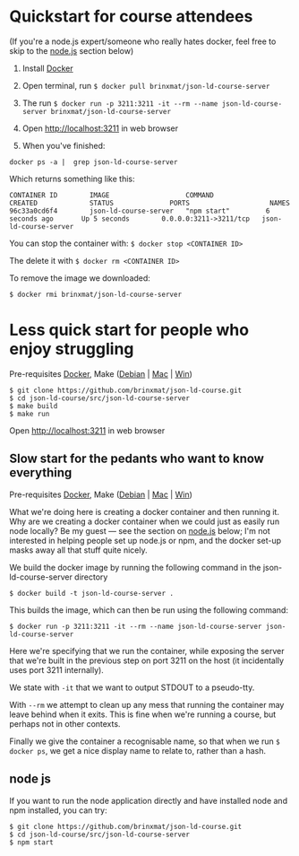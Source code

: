 # Quickstart for course attendees

(If you're a node.js expert/someone who really hates docker, feel free to skip to the [node.js](#node-js) section below)

1. Install [Docker](https://www.docker.com/community-edition)

2. Open terminal, run ```$ docker pull brinxmat/json-ld-course-server```
3. The run ```$ docker run -p 3211:3211 -it --rm --name json-ld-course-server brinxmat/json-ld-course-server ```

3. Open [<http://localhost:3211>](http://localhost:3211) in web browser

4. When you've finished:

```
docker ps -a |  grep json-ld-course-server
```
Which returns something like this:

```
CONTAINER ID        IMAGE                   COMMAND             CREATED             STATUS              PORTS                    NAMES
96c33a0cd6f4        json-ld-course-server   "npm start"         6 seconds ago       Up 5 seconds        0.0.0.0:3211->3211/tcp   json-ld-course-server
```
You can stop the container with: ```$ docker stop <CONTAINER ID>```

The delete it with ```$ docker rm <CONTAINER ID>```

To remove the image we downloaded:

```
$ docker rmi brinxmat/json-ld-course-server
```

# Less quick start for people who enjoy struggling

Pre-requisites [Docker](https://www.docker.com/community-edition), Make ([Debian](https://www.google.no/search?q=sudo+apt-get+install+build-essential&oq=sudo+apt-get+install+build-essential) | [Mac](https://stackoverflow.com/questions/10265742/how-to-install-make-and-gcc-on-a-mac) | [Win](http://www.mingw.org/))

```
$ git clone https://github.com/brinxmat/json-ld-course.git
$ cd json-ld-course/src/json-ld-course-server
$ make build
$ make run
```

Open [<http://localhost:3211>](http://localhost:3211) in web browser

## Slow start for the pedants who want to know everything

Pre-requisites [Docker](https://www.docker.com/community-edition), Make ([Debian](https://www.google.no/search?q=sudo+apt-get+install+build-essential&oq=sudo+apt-get+install+build-essential) | [Mac](https://stackoverflow.com/questions/10265742/how-to-install-make-and-gcc-on-a-mac) | [Win](http://www.mingw.org/))

What we're doing here is creating a docker container and then running it. Why are we creating a docker container when we could just as easily run node locally? Be my guest — see the section on [node.js](#node-js) below; I'm not interested in helping people set up node.js or npm, and the docker set-up masks away all that stuff quite nicely.

We build the docker image by running the following command in the json-ld-course-server directory 

```$ docker build -t json-ld-course-server .```

This builds the image, which can then be run using the following command:

```$ docker run -p 3211:3211 -it --rm --name json-ld-course-server json-ld-course-server```

Here we're specifying that we run the container, while exposing the server that we're built in the previous step on port 3211 on the host (it incidentally uses port 3211 internally).

We state with ```-it``` that we want to output STDOUT to a pseudo-tty.

With ```--rm``` we attempt to clean up any mess that running the container may leave behind when it exits. This is fine when we're running a course, but perhaps not in other contexts.

Finally we give the container a recognisable name, so that when we run ```$ docker ps```, we get a nice display name to relate to, rather than a hash.

## node js

If you want to run the node application directly and have installed node and npm installed, you can try:

```
$ git clone https://github.com/brinxmat/json-ld-course.git
$ cd json-ld-course/src/json-ld-course-server 
$ npm start 
```

